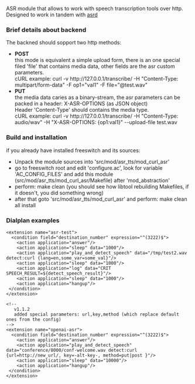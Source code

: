 <p>
  ASR module that allows to work with speech transcription tools over http. <br>
  Designed to work in tandem with <a href="https://github.com/akscf/asrd">asrd</a>
</p>

### Brief details about backend
<p>
    The backned should sopport two http methods: <br>
    <ul>
	<li><strong>POST</strong> <br>
	    this mode is equivalent a simple upload form, there is an one special filed 'file' that contains media data, other fields are the asr custom parameters. <br>
	    cURL example: curl -v http://127.0.0.1/transcribe/ -H "Content-Type: multipart/form-data" -F op1="val1" -F file="@test.wav"
	</li>
	<li><strong>PUT</strong> <br>
	    the media data caries as a binary-stream, the asr parameters can be packed in a header: X-ASR-OPTIONS (as JSON object) <br>
	    Header 'Content-Type' should contains the media type. <br>
	    cURL example: curl -v http://127.0.0.1/transcribe/ -H "Content-Type: audio/wav" -H "X-ASR-OPTIONS: {op1:val1}" --upload-file test.wav
	</li>
    </ul>
</p>

### Build and installation
 if you already have installed freeswitch and its sources: 
 - Unpack the module sources into 'src/mod/asr_tts/mod_curl_asr'
 - go to freeswitch root and edit 'configure.ac', look for variable 'AC_CONFIG_FILES' and add this module (src/mod/asr_tts/mod_curl_asr/Makefile) after 'mod_abstraction' 
 - perform: make clean (you should see how libtool rebuilding Makefiles, if it doesn't, you did something wrong) 
 - after that goto 'src/mod/asr_tts/mod_curl_asr' and perform: make clean all install 


### Dialplan examples
```
<extension name="asr-test">
  <condition field="destination_number" expression="^(3222)$">
    <action application="answer"/>
    <action application="sleep" data="1000"/>
    <action application="play_and_detect_speech" data="/tmp/test2.wav detect:curl {lang=en,some_var=some_val}"/>
    <action application="sleep" data="1000"/>
    <action application="log" data="CRIT SPEECH_RESULT=${detect_speech_result}"/>
    <action application="sleep" data="1000"/>
    <action application="hangup"/>
 </condition>
</extension>

<!--
   v1.1.2
   added special parameters: url,key,method (which replace default ones from the config)
-->
<extension name="openai-asr">
  <condition field="destination_number" expression="^(3222)$">
    <action application="answer"/>
    <action application="play_and_detect_speech" data="conference/8000/conf-welcome.wav detect:curl {url=http://new_url/, key=-alt-key-, method=put|post }"/>
    <action application="sleep" data="10000"/>
    <action application="hangup"/>
 </condition>
</extension>

```
